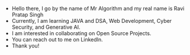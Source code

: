- Hello there, I go by the name of Mr Algorithm and my real name is Ravi Pratap Singh 
- Currently, I am learning JAVA and DSA, Web Development, Cyber Security, and Generative AI. 
- I am interested in collaborating on Open Source Projects. 
- You can reach out to me on LinkedIn. 
- Thank you!


